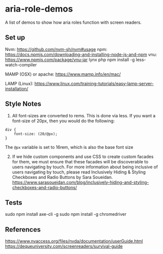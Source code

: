# aria-role-demos
A list of demos to show how aria roles function with screen readers.

## Set up
Nvm: https://github.com/nvm-sh/nvm#usage
npm: https://docs.npmjs.com/downloading-and-installing-node-js-and-npm
vnu: https://www.npmjs.com/package/vnu-jar
lynx
php
npm install -g less-watch-compiler

MAMP (OSX) or apache:
https://www.mamp.info/en/mac/

LAMP (Linux):
https://www.linux.com/training-tutorials/easy-lamp-server-installation/


## Style Notes

1. All font-sizes are converted to rems. This is done via less.  If you want a font-size of 20px, then you would do the following:

```
div {
    font-size: (20/@px);
}
```

The `@px` variable is set to 16rem, which is also the base font size

2. If we hide custom components and use CSS to create custom facades for them, we must ensure that these facades will be discoverable to users navigating by touch. For more information about being inclusive of users navigating by touch, please read Inclusively Hiding & Styling Checkboxes and Radio Buttons by Sara Soueidan. https://www.sarasoueidan.com/blog/inclusively-hiding-and-styling-checkboxes-and-radio-buttons/

## Tests

sudo npm install axe-cli -g
sudo npm install -g chromedriver

## References
https://www.nvaccess.org/files/nvda/documentation/userGuide.html
https://dequeuniversity.com/screenreaders/survival-guide
